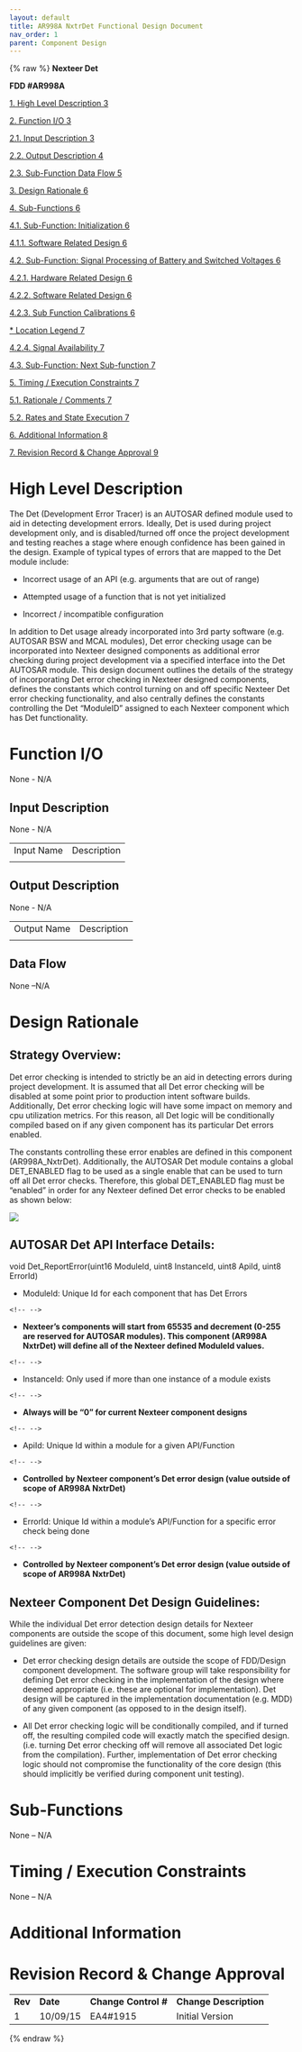 ```yaml
---
layout: default
title: AR998A NxtrDet Functional Design Document
nav_order: 1
parent: Component Design
---
```

{% raw %}
**Nexteer Det**

**FDD \#AR998A**

[1. High Level Description 3](#high-level-description)

[2. Function I/O 3](#function-io)

[2.1. Input Description 3](#input-description)

[2.2. Output Description 4](#output-description)

[2.3. Sub-Function Data Flow 5](#data-flow)

[3. Design Rationale 6](#design-rationale)

[4. Sub-Functions 6](#sub-functions)

[4.1. Sub-Function: Initialization 6](#__RefHeading___Toc362253455)

[4.1.1. Software Related Design 6](#__RefHeading___Toc362253456)

[4.2. Sub-Function: Signal Processing of Battery and Switched Voltages
6](#__RefHeading___Toc362253457)

[4.2.1. Hardware Related Design 6](#__RefHeading___Toc362253458)

[4.2.2. Software Related Design 6](#__RefHeading___Toc362253459)

[4.2.3. Sub Function Calibrations 6](#__RefHeading___Toc362253460)

[\* Location Legend 7](#__RefHeading___Toc362253461)

[4.2.4. Signal Availability 7](#__RefHeading___Toc362253462)

[4.3. Sub-Function: Next Sub-function 7](#__RefHeading___Toc362253463)

[5. Timing / Execution Constraints 7](#timing-execution-constraints)

[5.1. Rationale / Comments 7](#__RefHeading___Toc362253465)

[5.2. Rates and State Execution 7](#__RefHeading___Toc362253466)

[6. Additional Information 8](#additional-information)

[7. Revision Record & Change Approval
9](#revision-record-change-approval)

# High Level Description

The Det (Development Error Tracer) is an AUTOSAR defined module used to
aid in detecting development errors. Ideally, Det is used during project
development only, and is disabled/turned off once the project
development and testing reaches a stage where enough confidence has been
gained in the design. Example of typical types of errors that are mapped
to the Det module include:

-   Incorrect usage of an API (e.g. arguments that are out of range)

-   Attempted usage of a function that is not yet initialized

-   Incorrect / incompatible configuration

In addition to Det usage already incorporated into 3rd party software
(e.g. AUTOSAR BSW and MCAL modules), Det error checking usage can be
incorporated into Nexteer designed components as additional error
checking during project development via a specified interface into the
Det AUTOSAR module. This design document outlines the details of the
strategy of incorporating Det error checking in Nexteer designed
components, defines the constants which control turning on and off
specific Nexteer Det error checking functionality, and also centrally
defines the constants controlling the Det “ModuleID” assigned to each
Nexteer component which has Det functionality.

# Function I/O

None - N/A

## Input Description

None - N/A

|            |             |
|------------|-------------|
| Input Name | Description |
|            |             |

## Output Description

None - N/A

|             |             |
|-------------|-------------|
| Output Name | Description |
|             |             |

##   Data Flow

None –N/A

# Design Rationale

## Strategy Overview:

Det error checking is intended to strictly be an aid in detecting errors
during project development. It is assumed that all Det error checking
will be disabled at some point prior to production intent software
builds. Additionally, Det error checking logic will have some impact on
memory and cpu utilization metrics. For this reason, all Det logic will
be conditionally compiled based on if any given component has its
particular Det errors enabled.

The constants controlling these error enables are defined in this
component (AR998A_NxtrDet). Additionally, the AUTOSAR Det module
contains a global DET_ENABLED flag to be used as a single enable that
can be used to turn off all Det error checks. Therefore, this global
DET_ENABLED flag must be “enabled” in order for any Nexteer defined Det
error checks to be enabled as shown below:

![](ElectricPowerSteering_RH850_GM_G2KCA_website/docs/AR998A_NxtrDet_Design/Design/mediax/media/image1.wmf)

## AUTOSAR Det API Interface Details:

void Det_ReportError(uint16 ModuleId, uint8 InstanceId, uint8 ApiId,
uint8 ErrorId)

-   ModuleId: Unique Id for each component that has Det Errors

```{=html}
<!-- -->
```
-   **Nexteer’s components will start from 65535 and decrement (0-255
    are reserved for AUTOSAR modules). This component (AR998A NxtrDet)
    will define all of the Nexteer defined ModuleId values.**

```{=html}
<!-- -->
```
-   InstanceId: Only used if more than one instance of a module exists

```{=html}
<!-- -->
```
-   **Always will be “0” for current Nexteer component designs**

```{=html}
<!-- -->
```
-   ApiId: Unique Id within a module for a given API/Function

```{=html}
<!-- -->
```
-   **Controlled** **by Nexteer component’s Det error design (value
    outside of scope of AR998A NxtrDet)**

```{=html}
<!-- -->
```
-   ErrorId: Unique Id within a module’s API/Function for a specific
    error check being done

```{=html}
<!-- -->
```
-   **Controlled** **by Nexteer component’s Det error design (value
    outside of scope of AR998A NxtrDet)**

## Nexteer Component Det Design Guidelines:

While the individual Det error detection design details for Nexteer
components are outside the scope of this document, some high level
design guidelines are given:

-   Det error checking design details are outside the scope of
    FDD/Design component development. The software group will take
    responsibility for defining Det error checking in the implementation
    of the design where deemed appropriate (i.e. these are optional for
    implementation). Det design will be captured in the implementation
    documentation (e.g. MDD) of any given component (as opposed to in
    the design itself).

-   All Det error checking logic will be conditionally compiled, and if
    turned off, the resulting compiled code will exactly match the
    specified design. (i.e. turning Det error checking off will remove
    all associated Det logic from the compilation). Further,
    implementation of Det error checking logic should not compromise the
    functionality of the core design (this should implicitly be verified
    during component unit testing).

# Sub-Functions

None – N/A

# Timing / Execution Constraints

None – N/A

# Additional Information

# Revision Record & Change Approval

|         |          |                       |                        |
|---------|----------|-----------------------|------------------------|
| **Rev** | **Date** | **Change Control \#** | **Change Description** |
| 1       | 10/09/15 | EA4#1915              | Initial Version        |

{% endraw %}